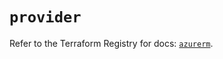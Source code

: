# `provider`

Refer to the Terraform Registry for docs: [`azurerm`](https://registry.terraform.io/providers/hashicorp/azurerm/3.106.1/docs).
